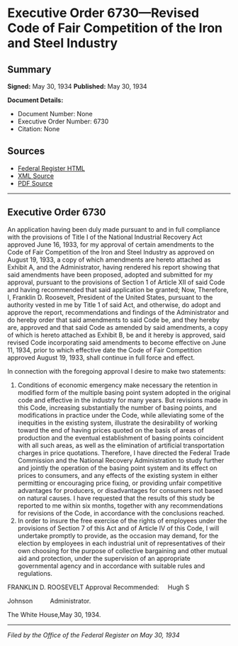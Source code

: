 # Executive Order 6730—Revised Code of Fair Competition of the Iron and Steel Industry

## Summary

**Signed:** May 30, 1934
**Published:** May 30, 1934

**Document Details:**
- Document Number: None
- Executive Order Number: 6730
- Citation: None

## Sources
- [Federal Register HTML](https://www.presidency.ucsb.edu/documents/executive-order-6730-revised-code-fair-competition-the-iron-and-steel-industry)
- [XML Source](None)
- [PDF Source](None)

---

## Executive Order 6730

An application having been duly made pursuant to and in full compliance with the provisions of Title I of the National Industrial Recovery Act approved June 16, 1933, for my approval of certain amendments to the Code of Fair Competition of the Iron and Steel Industry as approved on August 19, 1933, a copy of which amendments are hereto attached as Exhibit A, and the Administrator, having rendered his report showing that said amendments have been proposed, adopted and submitted for my approval, pursuant to the provisions of Section 1 of Article XII of said Code and having recommended that said application be granted;
Now, Therefore, I, Franklin D. Roosevelt, President of the United States, pursuant to the authority vested in me by Title 1 of said Act, and otherwise, do adopt and approve the report, recommendations and findings of the Administrator and do hereby order that said amendments to said Code be, and they hereby are, approved and that said Code as amended by said amendments, a copy of which is hereto attached as Exhibit B, be and it hereby is approved, said revised Code incorporating said amendments to become effective on June 11, 1934, prior to which effective date the Code of Fair Competition approved August 19, 1933, shall continue in full force and effect.

In connection with the foregoing approval I desire to make two statements:
1. Conditions of economic emergency make necessary the retention in modified form of the multiple basing point system adopted in the original code and effective in the industry for many years. But revisions made in this Code, increasing substantially the number of basing points, and modifications in practice under the Code, while alleviating some of the inequities in the existing system, illustrate the desirability of working toward the end of having prices quoted on the basis of areas of production and the eventual establishment of basing points coincident with all such areas, as well as the elimination of artificial transportation charges in price quotations. Therefore, I have directed the Federal Trade Commission and the National Recovery Administration to study further and jointly the operation of the basing point system and its effect on prices to consumers, and any effects of the existing system in either permitting or encouraging price fixing, or providing unfair competitive advantages for producers, or disadvantages for consumers not based on natural causes. I have requested that the results of this study be reported to me within six months, together with any recommendations for revisions of the Code, in accordance with the conclusions reached.
2. In order to insure the free exercise of the rights of employees under the provisions of Section 7 of this Act and of Article IV of this Code, I will undertake promptly to provide, as the occasion may demand, for the election by employees in each industrial unit of representatives of their own choosing for the purpose of collective bargaining and other mutual aid and protection, under the supervision of an appropriate governmental agency and in accordance with suitable rules and regulations.

FRANKLIN D. ROOSEVELT
Approval Recommended:     Hugh S 

Johnson          Administrator.

The White House,May 30, 1934.

---

*Filed by the Office of the Federal Register on May 30, 1934*

